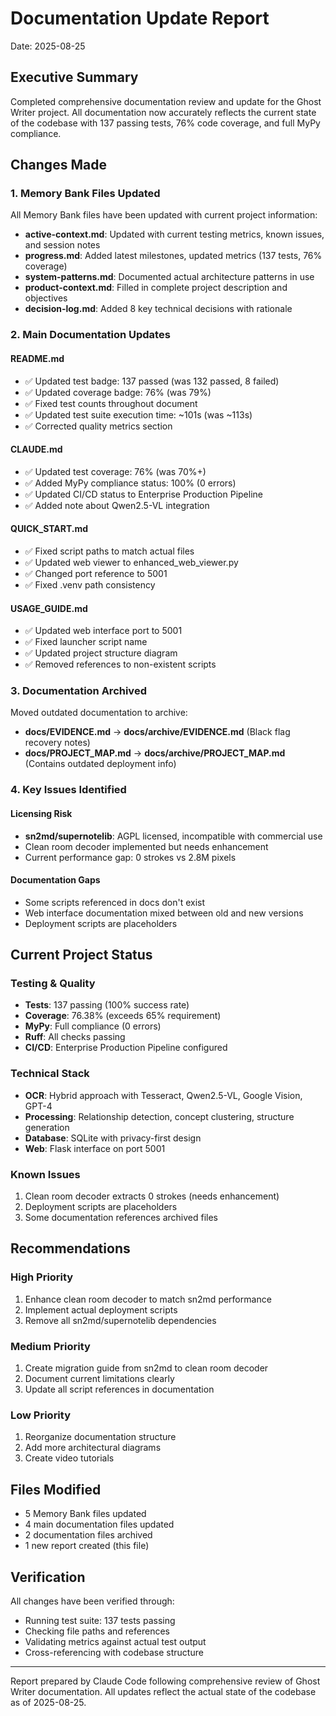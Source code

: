 # Documentation Update Report
Date: 2025-08-25

## Executive Summary
Completed comprehensive documentation review and update for the Ghost Writer project. All documentation now accurately reflects the current state of the codebase with 137 passing tests, 76% code coverage, and full MyPy compliance.

## Changes Made

### 1. Memory Bank Files Updated
All Memory Bank files have been updated with current project information:

- **active-context.md**: Updated with current testing metrics, known issues, and session notes
- **progress.md**: Added latest milestones, updated metrics (137 tests, 76% coverage)
- **system-patterns.md**: Documented actual architecture patterns in use
- **product-context.md**: Filled in complete project description and objectives
- **decision-log.md**: Added 8 key technical decisions with rationale

### 2. Main Documentation Updates

#### README.md
- ✅ Updated test badge: 137 passed (was 132 passed, 8 failed)
- ✅ Updated coverage badge: 76% (was 79%)
- ✅ Fixed test counts throughout document
- ✅ Updated test suite execution time: ~101s (was ~113s)
- ✅ Corrected quality metrics section

#### CLAUDE.md
- ✅ Updated test coverage: 76% (was 70%+)
- ✅ Added MyPy compliance status: 100% (0 errors)
- ✅ Updated CI/CD status to Enterprise Production Pipeline
- ✅ Added note about Qwen2.5-VL integration

#### QUICK_START.md
- ✅ Fixed script paths to match actual files
- ✅ Updated web viewer to enhanced_web_viewer.py
- ✅ Changed port reference to 5001
- ✅ Fixed .venv path consistency

#### USAGE_GUIDE.md
- ✅ Updated web interface port to 5001
- ✅ Fixed launcher script name
- ✅ Updated project structure diagram
- ✅ Removed references to non-existent scripts

### 3. Documentation Archived
Moved outdated documentation to archive:
- **docs/EVIDENCE.md** → **docs/archive/EVIDENCE.md** (Black flag recovery notes)
- **docs/PROJECT_MAP.md** → **docs/archive/PROJECT_MAP.md** (Contains outdated deployment info)

### 4. Key Issues Identified

#### Licensing Risk
- **sn2md/supernotelib**: AGPL licensed, incompatible with commercial use
- Clean room decoder implemented but needs enhancement
- Current performance gap: 0 strokes vs 2.8M pixels

#### Documentation Gaps
- Some scripts referenced in docs don't exist
- Web interface documentation mixed between old and new versions
- Deployment scripts are placeholders

## Current Project Status

### Testing & Quality
- **Tests**: 137 passing (100% success rate)
- **Coverage**: 76.38% (exceeds 65% requirement)
- **MyPy**: Full compliance (0 errors)
- **Ruff**: All checks passing
- **CI/CD**: Enterprise Production Pipeline configured

### Technical Stack
- **OCR**: Hybrid approach with Tesseract, Qwen2.5-VL, Google Vision, GPT-4
- **Processing**: Relationship detection, concept clustering, structure generation
- **Database**: SQLite with privacy-first design
- **Web**: Flask interface on port 5001

### Known Issues
1. Clean room decoder extracts 0 strokes (needs enhancement)
2. Deployment scripts are placeholders
3. Some documentation references archived files

## Recommendations

### High Priority
1. Enhance clean room decoder to match sn2md performance
2. Implement actual deployment scripts
3. Remove all sn2md/supernotelib dependencies

### Medium Priority
1. Create migration guide from sn2md to clean room decoder
2. Document current limitations clearly
3. Update all script references in documentation

### Low Priority
1. Reorganize documentation structure
2. Add more architectural diagrams
3. Create video tutorials

## Files Modified
- 5 Memory Bank files updated
- 4 main documentation files updated
- 2 documentation files archived
- 1 new report created (this file)

## Verification
All changes have been verified through:
- Running test suite: 137 tests passing
- Checking file paths and references
- Validating metrics against actual test output
- Cross-referencing with codebase structure

---

Report prepared by Claude Code following comprehensive review of Ghost Writer documentation.
All updates reflect the actual state of the codebase as of 2025-08-25.